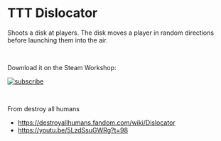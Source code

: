 # TTT Dislocator

Shoots a disk at players. The disk moves a player in random directions before launching them into the air.

<br>

Download it on the Steam Workshop:

[![subscribe](https://i.imgur.com/ZVRxFLT.png)](https://steamcommunity.com/sharedfiles/filedetails/?id=2213290789)

<br>

From destroy all humans
* https://destroyallhumans.fandom.com/wiki/Dislocator
* https://youtu.be/5LzdSsuGWRg?t=98
